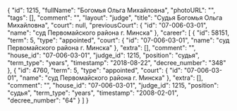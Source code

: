 {
    "id": 1215,
    "fullName": "Богомья Ольга Михайловна",
    "photoURL": "",
    "tags": [],
    "comment": "",
    "layout": "judge",
    "title": "Судья Богомья Ольга Михайловна",
    "court": null,
    "previousCourt": {
        "id": "07-006-03-01",
        "name": "суд Первомайского района г. Минска"
    },
    "career": [
        {
            "id": 58151,
            "term": 5,
            "type": "appointed",
            "court": {
                "id": "07-006-03-01",
                "name": "суд Первомайского района г. Минска"
            },
            "extra": [],
            "comment": "",
            "house_id": "07-006-03-01",
            "judge_id": 1215,
            "position": "судья",
            "term_type": "years",
            "timestamp": "2018-08-22",
            "decree_number": "348"
        },
        {
            "id": 4760,
            "term": 5,
            "type": "appointed",
            "court": {
                "id": "07-006-03-01",
                "name": "суд Первомайского района г. Минска"
            },
            "extra": [],
            "comment": "",
            "house_id": "07-006-03-01",
            "judge_id": 1215,
            "position": "судья",
            "term_type": "years",
            "timestamp": "2008-02-01",
            "decree_number": "64"
        }
    ]
}